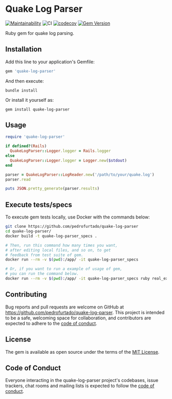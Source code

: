 # Quake Log Parser

[![Maintainability](https://api.codeclimate.com/v1/badges/8bbcb90abf1f392d7e68/maintainability)](https://codeclimate.com/github/pedrofurtado/quake-log-parser/maintainability)
![CI](https://github.com/pedrofurtado/quake-log-parser/actions/workflows/ci.yml/badge.svg)
[![codecov](https://codecov.io/gh/pedrofurtado/quake-log-parser/graph/badge.svg?token=DUC0CORI0N)](https://codecov.io/gh/pedrofurtado/quake-log-parser)
[![Gem Version](https://badge.fury.io/rb/quake-log-parser.svg)](https://badge.fury.io/rb/quake-log-parser)

Ruby gem for quake log parsing.

## Installation

Add this line to your application's Gemfile:

```ruby
gem 'quake-log-parser'
```

And then execute:

    bundle install

Or install it yourself as:

    gem install quake-log-parser

## Usage

```ruby
require 'quake-log-parser'

if defined?(Rails)
  QuakeLogParser::Logger.logger = Rails.logger
else
  QuakeLogParser::Logger.logger = Logger.new($stdout)
end

parser = QuakeLogParser::LogReader.new('/path/to/your/quake.log')
parser.read

puts JSON.pretty_generate(parser.results)
```

## Execute tests/specs

To execute gem tests locally, use Docker with the commands below:

```bash
git clone https://github.com/pedrofurtado/quake-log-parser
cd quake-log-parser/
docker build -t quake-log-parser_specs .

# Then, run this command how many times you want,
# after editing local files, and so on, to get
# feedback from test suite of gem.
docker run --rm -v $(pwd):/app/ -it quake-log-parser_specs

# Or, if you want to run a example of usage of gem,
# you can run the command below.
docker run --rm -v $(pwd):/app/ -it quake-log-parser_specs ruby real_example_to_run.rb
```

## Contributing

Bug reports and pull requests are welcome on GitHub at https://github.com/pedrofurtado/quake-log-parser. This project is intended to be a safe, welcoming space for collaboration, and contributors are expected to adhere to the [code of conduct](https://github.com/pedrofurtado/quake-log-parser/blob/master/CODE_OF_CONDUCT.md).

## License

The gem is available as open source under the terms of the [MIT License](https://opensource.org/licenses/MIT).

## Code of Conduct

Everyone interacting in the quake-log-parser project's codebases, issue trackers, chat rooms and mailing lists is expected to follow the [code of conduct](https://github.com/pedrofurtado/quake-log-parser/blob/master/CODE_OF_CONDUCT.md).

